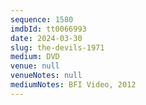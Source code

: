 ```yaml
---
sequence: 1580
imdbId: tt0066993
date: 2024-03-30
slug: the-devils-1971
medium: DVD
venue: null
venueNotes: null
mediumNotes: BFI Video, 2012
---
```

